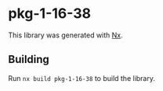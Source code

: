 # pkg-1-16-38

This library was generated with [Nx](https://nx.dev).

## Building

Run `nx build pkg-1-16-38` to build the library.
